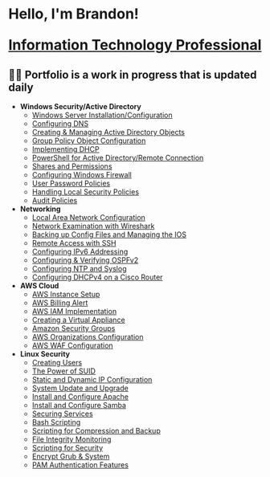 <h1>Hello, I'm Brandon! 
  
  
  <a href="https://www.linkedin.com/in/brandon-kinal-463a8b219/">Information Technology Professional</a>
<h2>👨‍💻 Portfolio is a work in progress that is updated daily</h2>

- <b>Windows Security/Active Directory</b>
  - [Windows Server Installation/Configuration](https://github.com/bekinal/Windows-Server-Installation-Configuration/blob/main/README.md)
  - [Configuring DNS](https://github.com/bekinal/Configuring-DNS/blob/main/README.md)
  - [Creating & Managing Active Directory Objects](https://github.com/bekinal/Creating-and-Managing-AD-Objects/blob/main/README.md)
  - [Group Policy Object Configuration](https://github.com/bekinal/Group-Policy-Object-Configuration/blob/main/README.md)
  - [Implementing DHCP](https://github.com/bekinal/Implementing-DHCP/blob/main/README.md)
  - [PowerShell for Active Directory/Remote Connection](https://github.com/bekinal/PowerShell-for-Active-Directory/blob/main/README.md)
  - [Shares and Permissions](https://github.com/bekinal/Shares-and-Permissions/blob/main/README.md)
  - [Configuring Windows Firewall](https://github.com/bekinal/Configuring-Windows-Firewall/blob/main/README.md)
  - [User Password Policies](https://github.com/bekinal/User-Password-Policies)
  - [Handling Local Security Policies](https://github.com/bekinal/User-Password-Policies/blob/main/README.md)
  - [Audit Policies](https://github.com/bekinal/Audit-Policies)
- <b>Networking</b>
  - [Local Area Network Configuration](https://github.com/bekinal/Local-Area-Network-Configuration/blob/main/README.md)
  - [Network Examination with Wireshark](https://github.com/bekinal/Network-Examination-with-Wireshark/blob/main/README.md)
  - [Backing up Config Files and Managing the IOS](https://github.com/bekinal/Backing-Up-Config-Files-and-Managing-the-IOS/blob/main/README.md)
  - [Remote Access with SSH](https://github.com/bekinal/Remote-Access-with-SSH/blob/main/README.md)
  - [Configuring IPv6 Addressing](https://github.com/bekinal/Configuring-IPv6-Addressing-/blob/main/README.md)
  - [Configuring & Verifying OSPFv2](https://github.com/bekinal/Configuring-and-Verifying-OSPFv2/blob/main/README.md)
  - [Configuring NTP and Syslog](https://github.com/bekinal/Configuring-NTP-and-Syslog/blob/main/README.md)
  - [Configuring DHCPv4 on a Cisco Router](https://github.com/bekinal/Configuring-DHCPv4-on-a-Cisco-Router/blob/main/README.md)
- <b>AWS Cloud</b>
  - [AWS Instance Setup](https://github.com/bekinal/AWS-Instance-Setup/blob/main/README.md)
  - [AWS Billing Alert](https://github.com/bekinal/AWS-Billing-Alert/blob/main/README.md)
  - [AWS IAM Implementation](https://github.com/bekinal/AWS-IAM-Implementation/blob/main/README.md)
  - [Creating a Virtual Appliance](https://github.com/bekinal/Creating-a-Virtual-Appliance/blob/main/README.md)
  - [Amazon Security Groups](https://github.com/bekinal/Amazon-Security-Groups/blob/main/README.md)
  - [AWS Organizations Configuration](https://github.com/bekinal/AWS-Organizations-Configuration/blob/main/README.md)
  - [AWS WAF Configuration](https://github.com/bekinal/AWS-WAF-Configuration/blob/main/README.md)
- <b>Linux Security</b>
  - [Creating Users](https://github.com/bekinal/Creating-Users/blob/main/README.md)
  - [The Power of SUID](https://github.com/bekinal/The-Power-of-SUID/blob/main/README.md)
  - [Static and Dynamic IP Configuration](https://github.com/bekinal/Static-and-Dynamic-IP-Configuration/blob/main/README.md)
  - [System Update and Upgrade](https://github.com/bekinal/System-Update-and-Upgrade/blob/main/README.md)
  - [Install and Configure Apache](https://github.com/bekinal/Install-and-Configure-Apache/blob/main/README.md)
  - [Install and Configure Samba](https://github.com/bekinal/Install-and-Configure-Samba/blob/main/README.md)
  - [Securing Services](https://github.com/bekinal/Securing-Services/blob/main/README.md)
  - [Bash Scripting](https://github.com/bekinal/Bash-Scripting)
  - [Scripting for Compression and Backup](https://github.com/bekinal/Scripting-for-Compression-and-Backup)
  - [File Integrity Monitoring](https://github.com/bekinal/File-Integrity-Monitoring/blob/main/README.md)
  - [Scripting for Security](https://github.com/bekinal/Scripting-for-Security/blob/main/README.md)
  - [Encrypt Grub & System](https://github.com/bekinal/Encrypt-Grub-System/blob/main/README.md)
  - [PAM Authentication Features](https://github.com/bekinal/PAM-Authentication-Features)
  
  
<!--

Here are some ideas to get you started:

- 🔭 I’m currently working on ...
- 🌱 I’m currently learning ...
- 👯 I’m looking to collaborate on ...
- 🤔 I’m looking for help with ...
- 💬 Ask me about ...
- 📫 How to reach me: ...
- 😄 Pronouns: ...
- ⚡ Fun fact: ...
-->
